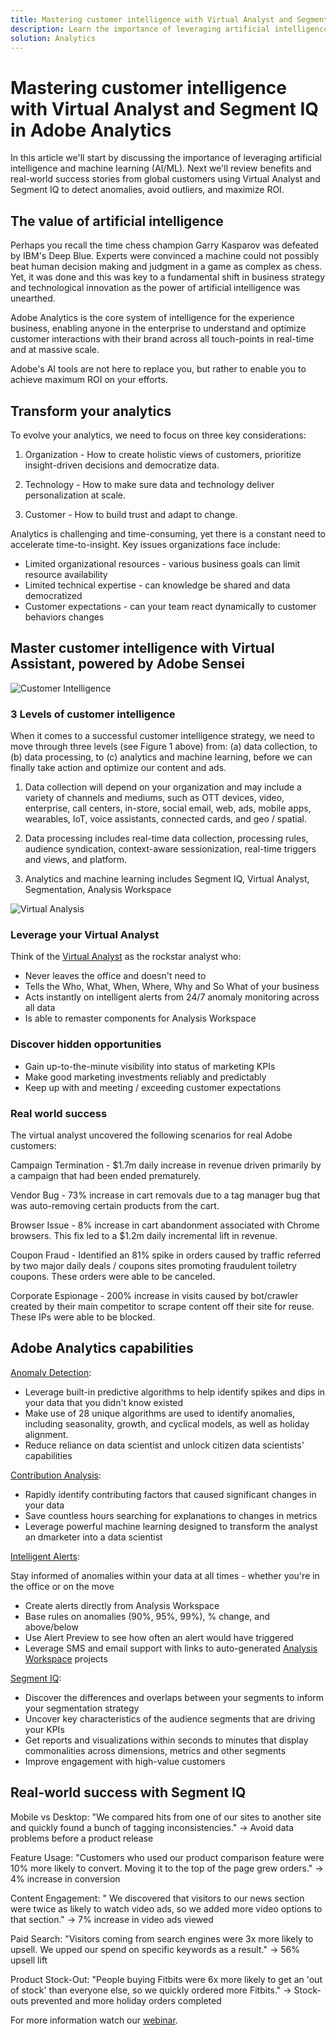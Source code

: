 ```yaml
---
title: Mastering customer intelligence with Virtual Analyst and Segment IQ
description: Learn the importance of leveraging artificial intelligence and machine learning (AI/ML). See the benefits and learn of real-world success stories from global customers using Virtual Analyst and Segment IQ to detect anomalies, avoid outliers, and maximize ROI. 
solution: Analytics
---
```

# Mastering customer intelligence with Virtual Analyst and Segment IQ in Adobe Analytics

In this article we'll start by discussing the importance of leveraging artificial intelligence and machine learning (AI/ML). Next we'll review benefits and real-world success stories from global customers using Virtual Analyst and Segment IQ to detect anomalies, avoid outliers, and maximize ROI.

## The value of artificial intelligence

Perhaps you recall the time chess champion Garry Kasparov was defeated by IBM's Deep Blue. Experts were convinced a machine could not possibly beat human decision making and judgment in a game as complex as chess. Yet, it was done and this was key to a fundamental shift in business strategy and technological innovation as the power of artificial intelligence was unearthed.

Adobe Analytics is the core system of intelligence for the experience business, enabling anyone in the enterprise to understand and optimize customer interactions with their brand across all touch-points in real-time and at massive scale.

Adobe's AI tools are not here to replace you, but rather to enable you to achieve maximum ROI on your efforts.

## Transform your analytics

To evolve your analytics, we need to focus on three key considerations:

1. Organization - How to create holistic views of customers, prioritize insight-driven decisions and democratize data.

1. Technology - How to make sure data and technology deliver personalization at scale.

1. Customer - How to build trust and adapt to change.

Analytics is challenging and time-consuming, yet there is a constant need to accelerate time-to-insight. Key issues organizations face include:

* Limited organizational resources - various business goals can limit resource availability
* Limited technical expertise - can knowledge be shared and data democratized
* Customer expectations - can your team react dynamically to customer behaviors changes

## Master customer intelligence with Virtual Assistant, powered by Adobe Sensei

![Customer Intelligence](assets/customer-intelligence.png)

### 3 Levels of customer intelligence

When it comes to a successful customer intelligence strategy, we need to move through three levels (see Figure 1 above) from: (a) data collection, to (b) data processing, to (c) analytics and machine learning, before we can finally take action and optimize our content and ads.

1. Data collection will depend on your organization and may include a variety of channels and mediums, such as OTT devices, video, enterprise, call centers, in-store, social email, web, ads, mobile apps, wearables, IoT, voice assistants, connected cards, and geo / spatial.

1. Data processing includes real-time data collection, processing rules, audience syndication, context-aware sessionization, real-time triggers and views, and platform.

1. Analytics and machine learning includes Segment IQ, Virtual Analyst, Segmentation, Analysis Workspace

![Virtual Analysis](assets/virtual-analysis.png)

### Leverage your Virtual Analyst

Think of the [Virtual Analyst](https://experienceleague.adobe.com/docs/analytics/analyze/analysis-workspace/virtual-analyst/overview.html?lang=en) as the rockstar analyst who:

* Never leaves the office and doesn't need to
* Tells the Who, What, When, Where, Why and So What of your business
* Acts instantly on intelligent alerts from 24/7 anomaly monitoring across all data
* Is able to remaster components for Analysis Workspace

### Discover hidden opportunities

* Gain up-to-the-minute visibility into status of marketing KPIs
* Make good marketing investments reliably and predictably
* Keep up with and meeting / exceeding customer expectations

### Real world success

The virtual analyst uncovered the following scenarios for real Adobe customers:

Campaign Termination - $1.7m daily increase in revenue driven primarily by a campaign that had been ended prematurely.

Vendor Bug - 73% increase in cart removals due to a tag manager bug that was auto-removing certain products from the cart.

Browser Issue - 8% increase in cart abandonment associated with Chrome browsers. This fix led to a $1.2m daily incremental lift in revenue.

Coupon Fraud - Identified an 81% spike in orders caused by traffic referred by two major daily deals / coupons sites promoting fraudulent toiletry coupons. These orders were able to be canceled.

Corporate Espionage - 200% increase in visits caused by bot/crawler created by their main competitor to scrape content off their site for reuse. These IPs were able to be blocked.

## Adobe Analytics capabilities

[Anomaly Detection](https://experienceleague.adobe.com/docs/analytics/analyze/analysis-workspace/virtual-analyst/anomaly-detection/anomaly-detection.html?lang=en):

* Leverage built-in predictive algorithms to help identify spikes and dips in your data that you didn't know existed
* Make use of 28 unique algorithms are used to identify anomalies, including seasonality, growth, and cyclical models, as well as holiday alignment.
* Reduce reliance on data scientist and unlock citizen data scientists' capabilities

[Contribution Analysis](https://experienceleague.adobe.com/docs/analytics/analyze/analysis-workspace/virtual-analyst/contribution-analysis/ca-tokens.html?lang=en):

* Rapidly identify contributing factors that caused significant changes in your data
* Save countless hours searching for explanations to changes in metrics
* Leverage powerful machine learning designed to transform the analyst an dmarketer into a data scientist

[Intelligent Alerts](https://experienceleague.adobe.com/docs/analytics/analyze/analysis-workspace/virtual-analyst/intelligent-alerts/intellligent-alerts.html?lang=en):

Stay informed of anomalies within your data at all times - whether you're in the office or on the move

* Create alerts directly from Analysis Workspace
* Base rules on anomalies (90%, 95%, 99%), % change, and above/below
* Use Alert Preview to see how often an alert would have triggered
* Leverage SMS and email support with links to auto-generated [Analysis Workspace](https://experienceleague.adobe.com/docs/analytics/analyze/analysis-workspace/home.html?lang=en) projects

[Segment IQ](https://experienceleague.adobe.com/docs/analytics/analyze/analysis-workspace/segment-iq.html?lang=en):
  
* Discover the differences and overlaps between your segments to inform your segmentation strategy
* Uncover key characteristics of the audience segments that are driving your KPIs
* Get reports and visualizations within seconds to minutes that display commonalities across dimensions, metrics and other segments
* Improve engagement with high-value customers

## Real-world success with Segment IQ

Mobile vs Desktop: &quot;We compared hits from one of our sites to another site and quickly found a bunch of tagging inconsistencies.&quot; → Avoid data problems before a product release

Feature Usage: &quot;Customers who used our product comparison feature were 10% more likely to convert. Moving it to the top of the page grew orders.&quot; → 4% increase in conversion

Content Engagement: &quot; We discovered that visitors to our news section were twice as likely to watch video ads, so we added more video options to that section.&quot; → 7% increase in video ads viewed

Paid Search: &quot;Visitors coming from search engines were 3x more likely to upsell. We upped our spend on specific keywords as a result.&quot; → 56% upsell lift

Product Stock-Out: &quot;People buying Fitbits were 6x more likely to get an 'out of stock' than everyone else, so we quickly ordered more Fitbits.&quot; → Stock-outs prevented and more holiday orders completed

For more information watch our [webinar](https://adobecustomersuccess.adobeconnect.com/pmetho6ivh68/).
